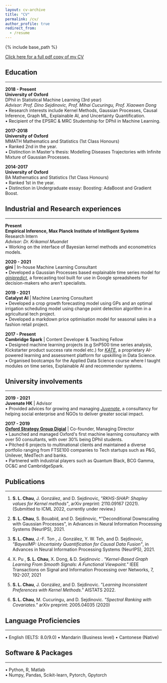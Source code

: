 ```yaml
---
layout: cv-archive
title: "CV"
permalink: /cv/
author_profile: true
redirect_from:
  - /resume
---
```


<style>
a.uline {text-decoration:underline;}
</style>

{% include base_path %}

<a href="../assets/cv/SiuLunChauResume (5).pdf" class="uline">Click here for a full pdf copy of my CV</a>

## Education
---


**2018 - Present**<br>
**University of Oxford**<br>
DPhil in Statistical Machine Learning (3rd year) <br>
*Advisor: Prof. Dino Sejdinovic, Prof. Mihai Cucuringu, Prof. Xiaowen Dong* <br>
• Research interests include Kernel Methods, Gaussian Processes, Causal Inference, Graph ML, Explainable AI, and Uncertainty Quantification. <br>
•	Recipient of the EPSRC & MRC Studentship for DPhil in Machine Learning. <br>


**2017-2018**<br>
**University of Oxford**<br>
MMATH Mathematics and Statistics (1st Class Honours) <br>
•	Ranked 2nd in the year. <br>
•	Distinction in Master's thesis: Modelling Diseases Trajectories with Infinite Mixture of Gaussian Processes. <br>


**2014-2017**<br>
**University of Oxford**<br>
BA Mathematics and Statistics (1st Class Honours)<br>
•	Ranked 1st in the year.<br>
• Distinction in Undergraduate essay: Boosting: AdaBoost and Gradient Boost.<br>

## Industrial and Research experiences
---

**Present**<br>
**Empirical Inference, Max Planck Institute of Intelligent Systems**<br>
Research Intern <br>
*Advisor: Dr. Krikamol Muandet* <br>
•	Working on the interface of Bayesian kernel methods and econometrics models.<br>


**2020 - 2021** <br>
**gini** | In-house Machine Learning Consultant <br>
• Developed a Gaussian Processes based explainable time series model for [*ginipredict*](https://www.gini.co/), a forecasting tool built for use in Google spreadsheets for decision-makers who aren’t specialists.

**2019 - 2021** <br>
**Catalyst AI** | Machine Learning Consultant <br>
• Developed a crop growth forecasting model using GPs and an optimal irrigation scheduling model using change point detection algorithm in a agricultural tech project. <br>
• Developed a markdown price optimisation model for seasonal sales in a fashion retail project. <br>

**2017 - Present** <br>
**Cambridge Spark** | Content Developer & Teaching Fellow <br>
•	Designed machine learning projects (e.g SnP500 time series analysis, Kickstarter product success rate model etc.) for [*KATE*](https://cambridgespark.com/kate/), a proprietary AI-powered learning and assessment platform for upskilling in Data Science. <br>
•	Organised bootcamps for the Applied Data Science course where I taught modules on time series, Explainable AI and recommender systems. <br>

## University involvements
---

**2019 - 2021** <br>
**Juvenate HK** | Advisor <br>
•	Provided advices for growing and managing [*Juvenate*](https://www.linkedin.com/company/juvenate-hk/mycompany/), a consultancy for helping social enterprise and NGOs to deliver greater social impact. <br>

**2017 - 2019** <br>
**[Oxford Strategy Group Digial](https://www.osgdigitallabs.com/)** | Co-founder, Managing Director <br>
•	Launched and managed Oxford's first machine learning consultancy with over 50 consultants, with over 30% being DPhil students. <br>
•	Pitched 6 projects to multinational clients and maintained a diverse portfolio ranging from FTSE100 companies to Tech startups such as P&G, Unilever, MedTech and banks. <br>
•	Partnered with industrial players such as Quantum Black, BCG Gamma, OC&C and CambridgeSpark. <br>

## Publications
---

1.  **S. L. Chau**, J. González, and D. Sejdinovic, *"RKHS-SHAP: Shapley values for Kernel methods"*, arXiv preprint: 2110.09167 (2021). (Submitted to ICML 2022, currently under review.)

2.  **S. L. Chau**, S. Bouabid, and D. Sejdinovic, *"Deconditional Downscaling with Gaussian Processes", in Advances in Neural Information Processing Systems (NeurIPS), 2021.

3.  **S. L. Chau**, J.-F. Ton , J. González, Y. W. Teh, and D. Sejdinovic, *"BayesIMP: Uncertainty Quantification for Causal Data Fusion"*, in Advances in Neural Information Processing Systems (NeurIPS), 2021.

4.  X. Pu , **S. L. Chau**, X. Dong, & D. Sejdinovic . *"Kernel-Based Graph Learning From Smooth Signals: A Functional Viewpoint."* IEEE Transactions on Signal and Information Processing over Networks, 7, 192-207, 2021

5. **S. L. Chau**, J. González, and D. Sejdinovic. *"Learning Inconsistent Preferences with Kernel Methods."* AISTATS 2022.

6. **S. L. Chau**, M. Cucuringu, and D. Sejdinovic. *"Spectral Ranking with Covariates."* arXiv preprint: 2005.04035 (2020) <br>


## Language Proficiencies 
---
• English (IELTS: 8.0/9.0)    • Mandarin (Business level)    • Cantonese (Native)

## Software & Packages
---
• Python, R, Matlab <br>
• Numpy, Pandas, Scikit-learn, Pytorch, Gpytorch